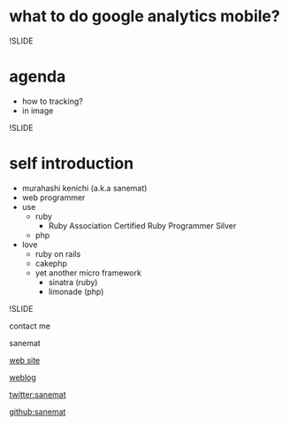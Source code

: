 # what to do google analytics mobile?

!SLIDE

# agenda

* how to tracking?
* in image

!SLIDE

# self introduction

* murahashi kenichi (a.k.a sanemat)
* web programmer
* use
    * ruby
        * Ruby Association Certified Ruby Programmer Silver
    * php
* love
    * ruby on rails
    * cakephp
    * yet another micro framework
        * sinatra (ruby)
        * limonade (php)

!SLIDE

contact me

sanemat

[web site](http://sane.jp/)

[weblog](http://sane.justblog.jp/)

[twitter:sanemat](http://twitter.com/sanemat)

[github:sanemat](http://github.com/sanemat)


